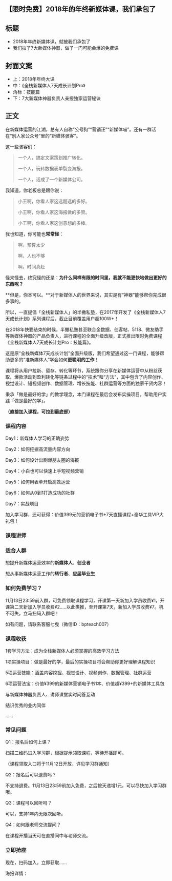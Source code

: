 ## 【限时免费】2018年的年终新媒体课，我们承包了

## 标题

- 2018年年终新媒体课，就被我们承包了
- 我们拉了7大新媒体神器，做了一门可能会爆的免费课

## 封面文案

- 上：2018年年终大课
- 中：《全栈新媒体人7天成长计划Pro》
- 角标：技能篇
- 下：7大新媒体神器负责人亲授独家运营秘诀

## 正文

在新媒体运营的江湖，总有人自称“公号狗”“营销汪”“新媒体喵”。还有一群活在“别人家公众号”里的“新媒体骇客”。

这一些骇客们：

> 一个人，搞定文案策划推广转化。
>
> 一个人，玩转数据表单裂变海报。
>
> 一个人，活成了一个新媒体公司。

我知道，你老板总是跟你说：

> 小王啊，你看人家这选题选的多好。
>
> 小王啊，你看人家这海报做的多赞。
>
> 小王啊，你看人家这创意想的多棒。

我也知道，你可能也**常常怪**：

> 啊，预算太少
>
> 啊，人也不够
>
> 啊，时间真赶

怪来怪去，终究怪的还是：**为什么同样有限的时间里，我就不能更快地做出更好的东西呢？**

**但是，你本可以。**对于新媒体人的世界来说，其实是有“神器”能够帮你完成很多事的。

所以，一直提倡「全栈新媒体人」的半撇私塾，在2017年开发了《全栈新媒体人7天成长计划》系列课程后，截止目前覆盖用户超100W+！

在2018年快要结束的时候，半撇私塾甚至联合金数据、创客帖、5118、微友助手等新媒体神器的产品负责人，进行课程的全面升级改版，正式推出限时免费课程《全栈新媒体人7天成长计划Pro：技能篇》。

这是原“全栈新媒体7天成长计划”全面升级版，我们希望通过这一门课程，能够帮助更多的“准新媒体人”学会如何**更聪明的工作**！

课程将从用户拉新、留存、转化等环节，系统跟你分享在新媒体运营中从粉丝获取、爆款活动到盈利转化等链条过程中的“技术”和“方法”，其中包含了内容创作、视觉设计、短视频创作、数据管理、增长技能、社群运营等方面的独家干货内容！

秉承「做是最好的学」的教学理念，本门课程在最后会发布实操项目，帮助用户实践「做是最好的学」。

**（直接加入课程，可拉到最底部）**

### 课程内容

Day1：新媒体人学习的正确姿势

Day2：如何挖掘高流量内容方向

Day3：如何设计出刷爆朋友圈的海报

Day4：小白也可以快速上手短视频营销

Day5：如何用表单开启高效运营

Day6：如何从0到1打造成功的社群

Day7：实战项目

加入学习群，还可获得：价值399元的营销电子书+7天直播课程+豪华工具VIP大礼包！

### 课程讲师

### 适合人群

想提升新媒体运营效率的**新媒体人**、**创业者**

想从事新媒体运营工作的**转行者**、**应届毕业生**

### 如何免费学习？

11月13日23:59前入群，可免费领取课程学习，开课第一天新加入学员收费¥1，开课第二天新加入学员收费¥2…..以此类推，至开课第7天，新加入学员收费¥7。机不可失，立马扫码入群吧！

如有问题，请联系客服七曳（微信ID：bpteach007）

### 课程收获

1套学习方法：成为全栈新媒体人必须掌握的高效学习方法

1项实操项目：做是最好的学，最后的实操项目将会帮助你更好理解课程知识

5项运营技能：涵盖内容挖掘、视觉设计、视频创作、数据管理、社群运营

6项运营法宝：价值¥399的新媒体营销电子书1本、价值超¥399+的新媒体工具包

与新媒体神器负责人、讲师课堂实时问答互动

结识优秀的业内同伴

…...

### 常见问题

Q1：报名后如何上课？

扫描二维码进入学习群，根据提示领取课程，等待开播即可。

（课程领取入口将于11月12日开放，详见学习群通知）

Q2：报名后可以退费吗？

不支持退费。11月13日23:59前加入免费，之后按天递增1元，可以尽快加入学习群哦。

Q3：课程可以回听吗？

可以，支持1年内无限次回听。

Q4：如何跟老师交流提问？

在课程开播当天可在直播间中与老师交流。

### 立即抢座

现在，扫码加入，立即获取…… 



海报详情：

